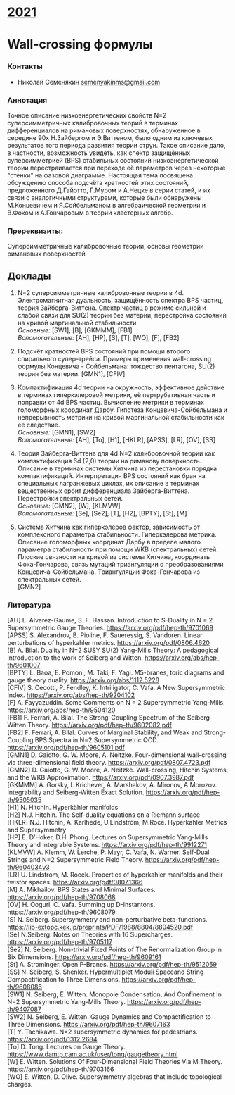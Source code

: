 # [__2021__](./README.md)

# Wall-crossing формулы

### Контакты

* Николай Семенякин <semenyakinms@gmail.com>

### Аннотация
Точное описание низкоэнергетических свойств N=2 суперсимметричных калибровочных теорий в терминах дифференциалов на римановых поверхностях, обнаруженное в середине 90х Н.Зайбергом и Э.Виттеном, было одним из ключевых результатов того периода развития теории струн. Такое описание дало, в частности, возможность увидеть, как спектр защищённых суперсимметрией (BPS) стабильных состояний низкоэнергетической теории перестраивается при переходе её параметров через некоторые "стенки" на фазовой диаграмме. Настоящая тема посвящена обсуждению способа подсчёта кратностей этих состояний, предложенного Д.Гайотто, Г.Муром и А.Нецке в серии статей, и их связи с аналогичными структурами, которые были обнаружены М.Концевичем и Я.Сойбельманом в алгебраической геометрии и В.Фоком и А.Гончаровым в теории кластерных алгебр.  

### Пререквизиты:
Суперсимметричные калибровочные теории, основы геометрии римановых поверхностей  

## Доклады

1. N=2 суперсимметричные калибровочные теории в 4d. Электромагнитная дуальность, защищённость спектра BPS частиц, теория Зайберга-Виттена. Спектр частиц в режиме сильной и слабой связи для SU(2) теории без материи, перестройка состояний на кривой маргинальной стабильности.  
*Основные:* [SW1], [B], [GKMMM], [FB1]  
*Вспомогательные:* [AH], [HP], [S], [T], [WO], [F], [FB2]  

2. Подсчёт кратностей BPS состояний при помощи второго спирального супер-трейса. Примеры применения wall-crossing формулы Концевича - Сойбельмана: тождество пентагона, SU(2) теория без материи.
[GMN1], [CFIV]  

3. Компактификация 4d теории на окружность, эффективное действие в терминах гиперкэлеровой метрики, её пертрубативная часть и поправки от 4d BPS частиц. Вычисление метрики в терминах голоморфных координат Дарбу. Гипотеза Концевича-Сойбельмана и непрерывность метрики на кривой маргинальной стабильности как её следствие.  
*Основные:* [GMN1], [SW2]  
*Вспомогательные:* [AH], [To], [H1], [HKLR], [APSS], [LR], [OV], [SS]  

4. Теория Зайберга-Виттена для 4d N=2 калибровочной теории как компактификация 6d (2,0) теории на риманову поверхность. Описание в терминах системы Хитчина из перестановки порядка компактификаций. Интерпретация BPS состояний как бран на специальных лагранжевых циклах, их описание в терминах вещественных орбит дифференциала Зайберга-Виттена. Перестройки спектральных сетей.  
*Основные:* [GMN2], [W], [KLMVW]  
*Вспомогательные:* [Se], [Se2], [T], [H2], [BPTY], [St], [M]  

5. Система Хитчина как гиперкэлеров фактор, зависимость от комплексного параметра стабильности. Гиперкэлерова метрика. Описание голоморфных координат Дарбу в пределе малого параметра стабильности при помощи WKB (спектральных) сетей. Плоские связности на кривой из системы Хитчина, координаты Фока-Гончарова, связь мутаций триангуляции с преобразованиями Концевича-Сойбельмана. Триангуляции Фока-Гончарова из спектральных сетей.  
[GMN2]  

### Литература
[AH] L. Alvarez-Gaume, S. F. Hassan. Introduction to S-Duality in N = 2 Supersymmetric Gauge Theories. <https://arxiv.org/pdf/hep-th/9701069>  
[APSS] S. Alexandrov, B. Pioline, F. Saueressig, S. Vandoren. Linear perturbations of hyperkahler metrics. <https://arxiv.org/pdf/0806.4620>  
[B] A. Bilal. Duality in N=2 SUSY SU(2) Yang-Mills Theory: A pedagogical introduction to the work of Seiberg and Witten. <https://arxiv.org/abs/hep-th/9601007>  
[BPTY] L. Baoa, E. Pomoni, M. Taki, F. Yagi. M5-branes,  toric diagrams and gauge theory duality. <https://arxiv.org/abs/1112.5228>  
[CFIV] S. Cecotti, P. Fendley, K. Intriligator, C. Vafa. A New Supersymmetric Index. <https://arxiv.org/abs/hep-th/9204102>  
[F] A. Fayyazuddin. Some Comments on N = 2 Supersymmetric Yang-Mills. <https://arxiv.org/abs/hep-th/9504120>  
[FB1] F. Ferrari, A. Bilal. The Strong-Coupling Spectrum of the Seiberg-Witten Theory. <https://arxiv.org/pdf/hep-th/9602082.pdf>  
[FB2] F. Ferrari, A. Bilal. Curves of Marginal Stability, and Weak and Strong-Coupling BPS Spectra in N=2 Supersymmetric QCD. <https://arxiv.org/pdf/hep-th/9605101.pdf>  
[GMN1] D. Gaiotto, G. W. Moore, A. Neitzke. Four-dimensional wall-crossing via three-dimensional field theory. <https://arxiv.org/pdf/0807.4723.pdf>  
[GMN2] D. Gaiotto, G. W. Moore, A. Neitzke. Wall-crossing, Hitchin Systems, and the WKB Approximation. <https://arxiv.org/pdf/0907.3987.pdf>  
[GKMMM] A. Gorsky, I. Krichever, A. Marshakov, A. Mironov, A.Morozov. Integrability and Seiberg-Witten Exact Solution. <https://arxiv.org/pdf/hep-th/9505035>  
[H1] N. Hitchin. Hyperkähler manifolds  
[H2] N.J. Hitchin. The Self-duality equations on a Riemann surface  
[HKLR] N.J. Hitchin, A. Karlhede, U.Lindstrόm, M.Roce. Hyperkahler Metrics and Supersymmetry  
[HP] E. D’Hoker, D.H. Phong. Lectures on Supersymmetric Yang-Mills Theory and Integrable Systems. <https://arxiv.org/pdf/hep-th/9912271>  
[KLMVW] A. Klemm, W. Lerche, P. Mayr, C. Vafa, N. Warner. Self-Dual Strings and N=2 Supersymmetric Field Theory. <https://arxiv.org/pdf/hep-th/9604034v3>  
[LR] U. Lindstrom, M. Rocek. Properties of hyperkahler manifolds and their twistor spaces. <https://arxiv.org/pdf/0807.1366>  
[M] A. Mikhailov. BPS States and Minimal Surfaces. <https://arxiv.org/pdf/hep-th/9708068>  
[OV] H. Ooguri, C. Vafa. Summing up D-Instantons. <https://arxiv.org/pdf/hep-th/9608079>  
[S] N. Seiberg. Supersymmetry and non-perturbative beta-functions. <https://lib-extopc.kek.jp/preprints/PDF/1988/8804/8804520.pdf>  
[Se] N.Seiberg. Notes on Theories with 16 Supercharges. <https://arxiv.org/pdf/hep-th/9705117>  
[Se2] N. Seiberg. Non-trivial Fixed Points of The Renormalization Group in Six Dimensions. <https://arxiv.org/pdf/hep-th/9609161>  
[St] A. Strominger. Open P-Branes. <https://arxiv.org/pdf/hep-th/9512059>  
[SS] N. Seiberg, S. Shenker. Hypermultiplet Moduli Spaceand String Compactification to Three Dimensions. <https://arxiv.org/pdf/hep-th/9608086>  
[SW1] N. Seiberg, E. Witten. Monopole Condensation, And Confinement In N=2 Supersymmetric Yang-Mills Theory. <https://arxiv.org/pdf/hep-th/9407087>  
[SW2] N. Seiberg, E. Witten. Gauge Dynamics and Compactification to Three Dimensions. <https://arxiv.org/pdf/hep-th/9607163>  
[T] Y. Tachikawa. N=2 supersymmetric dynamics for pedestrians. <https://arxiv.org/pdf/1312.2684>   
[To] D. Tong. Lectures on Gauge Theory. <https://www.damtp.cam.ac.uk/user/tong/gaugetheory.html>  
[W] E. Witten. Solutions Of Four-Dimensional Field Theories Via M Theory. <https://arxiv.org/pdf/hep-th/9703166>  
[WO] E. Witten, D. Olive. Supersymmetry algebras that include topological charges.  
